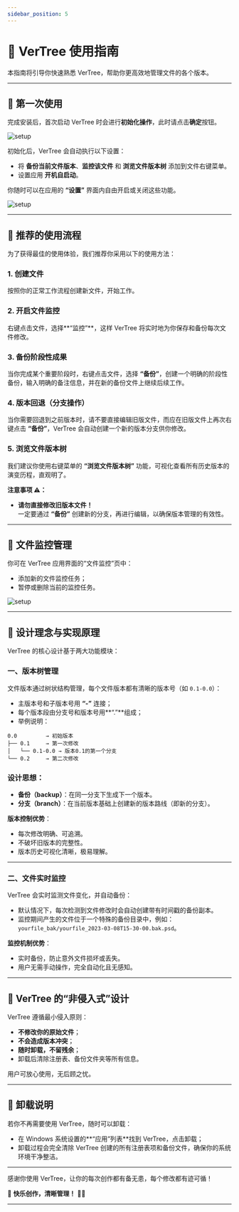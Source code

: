 ```yaml
---
sidebar_position: 5
---
```


# 📖 VerTree 使用指南

本指南将引导你快速熟悉 VerTree，帮助你更高效地管理文件的各个版本。

---

## 🚀 第一次使用

完成安装后，首次启动 VerTree 时会进行**初始化操作**，此时请点击**确定**按钮。

![setup](/img/tutorial/setup.png)


初始化后，VerTree 会自动执行以下设置：

- 将 **备份当前文件版本**、**监控该文件** 和 **浏览文件版本树** 添加到文件右键菜单。
- 设置应用 **开机自启动**。

你随时可以在应用的 **“设置”** 界面内自由开启或关闭这些功能。


![setup](/img/tutorial/menu.png)


---

## 🎯 推荐的使用流程

为了获得最佳的使用体验，我们推荐你采用以下的使用方法：

### 1. 创建文件
按照你的正常工作流程创建新文件，开始工作。

### 2. 开启文件监控
右键点击文件，选择**“监控”**，这样 VerTree 将实时地为你保存和备份每次文件修改。

### 3. 备份阶段性成果
当你完成某个重要阶段时，右键点击文件，选择 **“备份”**，创建一个明确的阶段性备份，输入明确的备注信息，并在新的备份文件上继续后续工作。

### 4. 版本回退（分支操作）
当你需要回退到之前版本时，请不要直接编辑旧版文件，而应在旧版文件上再次右键点击 **“备份”**，VerTree 会自动创建一个新的版本分支供你修改。

### 5. 浏览文件版本树
我们建议你使用右键菜单的 **“浏览文件版本树”** 功能，可视化查看所有历史版本的演变历程，直观明了。

**注意事项 ⚠️：**

- **请勿直接修改旧版本文件！**  
  一定要通过 **“备份”** 创建新的分支，再进行编辑，以确保版本管理的有效性。

---

## 📌 文件监控管理

你可在 VerTree 应用界面的“文件监控”页中：

- 添加新的文件监控任务；
- 暂停或删除当前的监控任务。

![setup](/img/usage/backup_page.png)

---

## 🌳 设计理念与实现原理

VerTree 的核心设计基于两大功能模块：

### 一、版本树管理

文件版本通过树状结构管理，每个文件版本都有清晰的版本号（如 `0.1-0.0`）：

- 主版本号和子版本号用 **“-”** 连接；
- 每个版本段由分支号和版本号用**“.”**组成；
- 举例说明：

```
0.0         → 初始版本
├── 0.1     → 第一次修改
│   └── 0.1-0.0 → 版本0.1的第一个分支
└── 0.2     → 第二次修改
```

### 设计思想：

- **备份（backup）**：在同一分支下生成下一个版本。
- **分支（branch）**：在当前版本基础上创建新的版本路线（即新的分支）。

**版本控制优势**：

- 每次修改明确、可追溯。
- 不破坏旧版本的完整性。
- 版本历史可视化清晰，极易理解。

---

### 二、文件实时监控

VerTree 会实时监测文件变化，并自动备份：

- 默认情况下，每次检测到文件修改时会自动创建带有时间戳的备份副本。
- 监控期间产生的文件位于一个特殊的备份目录中，例如：`yourfile_bak/yourfile_2023-03-08T15-30-00.bak.psd`。

**监控机制优势**：

- 实时备份，防止意外文件损坏或丢失。
- 用户无需手动操作，完全自动化且无感知。

---

## 🔧 VerTree 的“非侵入式”设计

VerTree 遵循最小侵入原则：

- **不修改你的原始文件**；
- **不会造成版本冲突**；
- **随时卸载，不留残余**；
- 卸载后清除注册表、备份文件夹等所有信息。

用户可放心使用，无后顾之忧。

---

## 🎈 卸载说明

若你不再需要使用 VerTree，随时可以卸载：

- 在 Windows 系统设置的**“应用”列表**找到 VerTree，点击卸载；
- 卸载过程会完全清除 VerTree 创建的所有注册表项和备份文件，确保你的系统环境干净整洁。

---

感谢你使用 VerTree，让你的每次创作都有备无患，每个修改都有迹可循！

🎯 **快乐创作，清晰管理！** 🎨✨

---
